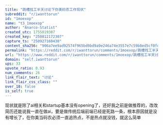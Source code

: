 ```yaml
---
title: "跳槽找工半天讨论下你美码农工作现状"
subreddit: "r/iwanttorun"
id: "1moexop"
name: "t3_1moexop"
author: "Anarco-Statist"
created_utc: 1755019387
created_key: "250812172307"
capture_ts: "250927160438"
content_sha256: "906a7ee9ad92574f965bd9bd9a9e246a74e3557e7c59b8ed5cf0fd6da1fa3583"
permalink: "https://reddit.com/r/iwanttorun/comments/1moexop/跳槽找工半天讨论下你美码农工作现状/"
url: "https://www.reddit.com/r/iwanttorun/comments/1moexop/跳槽找工半天讨论下你美码农工作现状/"
domain: "self.iwanttorun"
ups: 33
upvote_ratio: 0.93
num_comments: 26
link_flair_text: "讨论"
link_flair_css_class: ""
over_18: false
is_self: true
---
```


现状就是除了ai相关和startup基本没有opening了，还好我之前是做推荐的，改改简历还能说我一直在做ai，要是做传统后端前端已经是死路一条，根本原因就是没有增长了，在你美当码农必须一直追热点，不是热点就没钱，就这么简单
